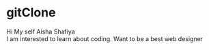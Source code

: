 # gitClone
Hi My self Aisha Shafiya
<br>
I am interested to learn about coding. Want to be a best web designer
